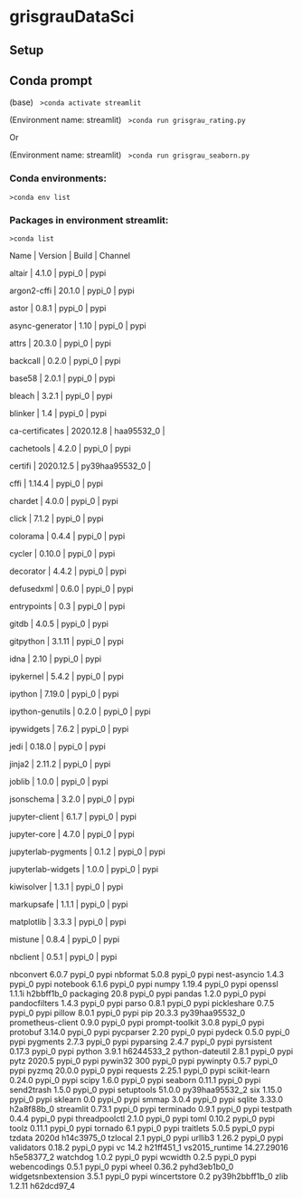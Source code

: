 # grisgrauDataSci

## Setup

## Conda prompt

(base) &nbsp;
`>conda activate streamlit`

(Environment name: streamlit) &nbsp;
`>conda run grisgrau_rating.py`

Or

(Environment name: streamlit) &nbsp;
`>conda run grisgrau_seaborn.py`

### Conda environments:

`>conda env list`

### Packages in environment streamlit:

`>conda list`

Name |                     Version |                  Build | Channel &nbsp;

altair |                   4.1.0 |                   pypi_0 |   pypi &nbsp;

argon2-cffi |              20.1.0 |                  pypi_0 |   pypi &nbsp;

astor |                    0.8.1 |                   pypi_0 |   pypi &nbsp;

async-generator |          1.10 |                    pypi_0 |   pypi &nbsp;

attrs |                    20.3.0 |                  pypi_0 |  pypi &nbsp;

backcall |                 0.2.0 |                   pypi_0 |   pypi &nbsp;

base58 |                   2.0.1 |                   pypi_0 |   pypi &nbsp;

bleach |                   3.2.1 |                   pypi_0 |   pypi &nbsp;

blinker |                  1.4 |                     pypi_0 |   pypi &nbsp;

ca-certificates  |         2020.12.8 |          haa95532_0 | &nbsp;

cachetools |               4.2.0 |                   pypi_0 |  pypi &nbsp;

certifi |                  2020.12.5  |      py39haa95532_0 | &nbsp;

cffi  |                    1.14.4 |                  pypi_0 |    pypi &nbsp;

chardet |                  4.0.0 |                   pypi_0 |    pypi &nbsp;

click |                    7.1.2 |                   pypi_0 |    pypi &nbsp;

colorama |                 0.4.4 |                   pypi_0 |    pypi &nbsp;

cycler |                   0.10.0 |                  pypi_0 |    pypi &nbsp;

decorator |                4.4.2 |                   pypi_0 |    pypi &nbsp;

defusedxml |               0.6.0 |                   pypi_0 |    pypi &nbsp;

entrypoints |              0.3 |                     pypi_0 |    pypi &nbsp;

gitdb |                    4.0.5 |                   pypi_0 |    pypi &nbsp;

gitpython |                3.1.11 |                  pypi_0 |    pypi &nbsp;

idna |                     2.10 |                    pypi_0 |    pypi &nbsp;

ipykernel |                5.4.2 |                   pypi_0 |    pypi &nbsp;

ipython |                  7.19.0 |                  pypi_0 |    pypi &nbsp;

ipython-genutils |         0.2.0 |                   pypi_0 |    pypi &nbsp;

ipywidgets |               7.6.2 |                   pypi_0 |    pypi &nbsp;

jedi |                     0.18.0 |                  pypi_0 |    pypi &nbsp;

jinja2 |                   2.11.2 |                  pypi_0 |    pypi &nbsp;

joblib |                   1.0.0 |                   pypi_0 |    pypi &nbsp;

jsonschema |               3.2.0 |                   pypi_0 |    pypi &nbsp;

jupyter-client |           6.1.7 |                   pypi_0 |    pypi &nbsp;

jupyter-core |             4.7.0 |                   pypi_0 |    pypi &nbsp;

jupyterlab-pygments |      0.1.2 |                   pypi_0 |    pypi &nbsp;

jupyterlab-widgets |       1.0.0 |                   pypi_0 |    pypi &nbsp;

kiwisolver |               1.3.1 |                   pypi_0 |    pypi &nbsp;

markupsafe |               1.1.1 |                   pypi_0 |    pypi &nbsp;

matplotlib |               3.3.3 |                   pypi_0 |    pypi &nbsp;

mistune |                  0.8.4 |                   pypi_0 |    pypi &nbsp;

nbclient |                 0.5.1 |                   pypi_0 |    pypi &nbsp;

nbconvert                 6.0.7                    pypi_0    pypi
nbformat                  5.0.8                    pypi_0    pypi
nest-asyncio              1.4.3                    pypi_0    pypi
notebook                  6.1.6                    pypi_0    pypi
numpy                     1.19.4                   pypi_0    pypi
openssl                   1.1.1i               h2bbff1b_0
packaging                 20.8                     pypi_0    pypi
pandas                    1.2.0                    pypi_0    pypi
pandocfilters             1.4.3                    pypi_0    pypi
parso                     0.8.1                    pypi_0    pypi
pickleshare               0.7.5                    pypi_0    pypi
pillow                    8.0.1                    pypi_0    pypi
pip                       20.3.3           py39haa95532_0
prometheus-client         0.9.0                    pypi_0    pypi
prompt-toolkit            3.0.8                    pypi_0    pypi
protobuf                  3.14.0                   pypi_0    pypi
pycparser                 2.20                     pypi_0    pypi
pydeck                    0.5.0                    pypi_0    pypi
pygments                  2.7.3                    pypi_0    pypi
pyparsing                 2.4.7                    pypi_0    pypi
pyrsistent                0.17.3                   pypi_0    pypi
python                    3.9.1                h6244533_2
python-dateutil           2.8.1                    pypi_0    pypi
pytz                      2020.5                   pypi_0    pypi
pywin32                   300                      pypi_0    pypi
pywinpty                  0.5.7                    pypi_0    pypi
pyzmq                     20.0.0                   pypi_0    pypi
requests                  2.25.1                   pypi_0    pypi
scikit-learn              0.24.0                   pypi_0    pypi
scipy                     1.6.0                    pypi_0    pypi
seaborn                   0.11.1                   pypi_0    pypi
send2trash                1.5.0                    pypi_0    pypi
setuptools                51.0.0           py39haa95532_2
six                       1.15.0                   pypi_0    pypi
sklearn                   0.0                      pypi_0    pypi
smmap                     3.0.4                    pypi_0    pypi
sqlite                    3.33.0               h2a8f88b_0
streamlit                 0.73.1                   pypi_0    pypi
terminado                 0.9.1                    pypi_0    pypi
testpath                  0.4.4                    pypi_0    pypi
threadpoolctl             2.1.0                    pypi_0    pypi
toml                      0.10.2                   pypi_0    pypi
toolz                     0.11.1                   pypi_0    pypi
tornado                   6.1                      pypi_0    pypi
traitlets                 5.0.5                    pypi_0    pypi
tzdata                    2020d                h14c3975_0
tzlocal                   2.1                      pypi_0    pypi
urllib3                   1.26.2                   pypi_0    pypi
validators                0.18.2                   pypi_0    pypi
vc                        14.2                 h21ff451_1
vs2015_runtime            14.27.29016          h5e58377_2
watchdog                  1.0.2                    pypi_0    pypi
wcwidth                   0.2.5                    pypi_0    pypi
webencodings              0.5.1                    pypi_0    pypi
wheel                     0.36.2             pyhd3eb1b0_0
widgetsnbextension        3.5.1                    pypi_0    pypi
wincertstore              0.2              py39h2bbff1b_0
zlib                      1.2.11               h62dcd97_4

